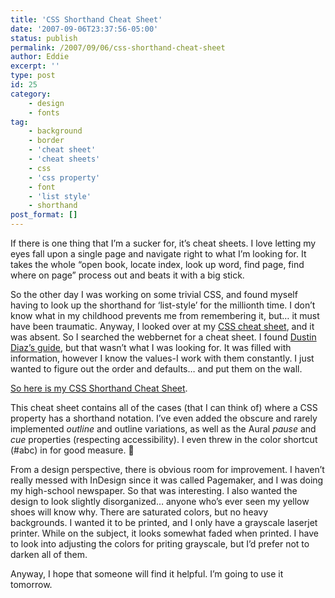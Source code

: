 ```yaml
---
title: 'CSS Shorthand Cheat Sheet'
date: '2007-09-06T23:37:56-05:00'
status: publish
permalink: /2007/09/06/css-shorthand-cheat-sheet
author: Eddie
excerpt: ''
type: post
id: 25
category:
    - design
    - fonts
tag:
    - background
    - border
    - 'cheat sheet'
    - 'cheat sheets'
    - css
    - 'css property'
    - font
    - 'list style'
    - shorthand
post_format: []
---
```

If there is one thing that I’m a sucker for, it’s cheat sheets. I love letting my eyes fall upon a single page and navigate right to what I’m looking for. It takes the whole “open book, locate index, look up word, find page, find where on page” process out and beats it with a big stick.

So the other day I was working on some trivial CSS, and found myself having to look up the shorthand for ‘list-style’ for the millionth time. I don’t know what in my childhood prevents me from remembering it, but… it must have been traumatic. Anyway, I looked over at my [CSS cheat sheet](http://www.ilovejackdaniels.com/cheat-sheets/css-cheat-sheet/), and it was absent. So I searched the webbernet for a cheat sheet. I found [Dustin Diaz’s guide](http://www.dustindiaz.com/css-shorthand/), but that wasn’t what I was looking for. It was filled with information, however I know the values-I work with them constantly. I just wanted to figure out the order and defaults… and put them on the wall.

[So here is my CSS Shorthand Cheat Sheet](http://edwardwelker.com/2007/09/06/css-shorthand-cheat-sheet/css-shorthand-cheat-sheet/ "CSS Shorthand Cheat Sheet").

This cheat sheet contains all of the cases (that I can think of) where a CSS property has a shorthand notation. I’ve even added the obscure and rarely implemented *outline* and outline variations, as well as the Aural *pause* and *cue* properties (respecting accessibility). I even threw in the color shortcut (#abc) in for good measure. 🙂

From a design perspective, there is obvious room for improvement. I haven’t really messed with InDesign since it was called Pagemaker, and I was doing my high-school newspaper. So that was interesting. I also wanted the design to look slightly disorganized… anyone who’s ever seen my yellow shoes will know why. There are saturated colors, but no heavy backgrounds. I wanted it to be printed, and I only have a grayscale laserjet printer. While on the subject, it looks somewhat faded when printed. I have to look into adjusting the colors for priting grayscale, but I’d prefer not to darken all of them.

Anyway, I hope that someone will find it helpful. I’m going to use it tomorrow.